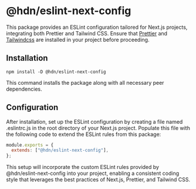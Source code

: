 # @hdn/eslint-next-config

This package provides an ESLint configuration tailored for Next.js projects, integrating both Prettier and Tailwind CSS. Ensure that [Prettier](https://prettier.io/) and [Tailwindcss](https://tailwindcss.com/) are installed in your project before proceeding.

## Installation

```shell
npm install -D @hdn/eslint-next-config
```

This command installs the package along with all necessary peer dependencies.

## Configuration

After installation, set up the ESLint configuration by creating a file named .eslintrc.js in the root directory of your Next.js project. Populate this file with the following code to extend the ESLint rules from this package:

```js
module.exports = {
  extends: ["@hdn/eslint-next-config"],
};
```

This setup will incorporate the custom ESLint rules provided by @hdn/eslint-next-config into your project, enabling a consistent coding style that leverages the best practices of Next.js, Prettier, and Tailwind CSS.

